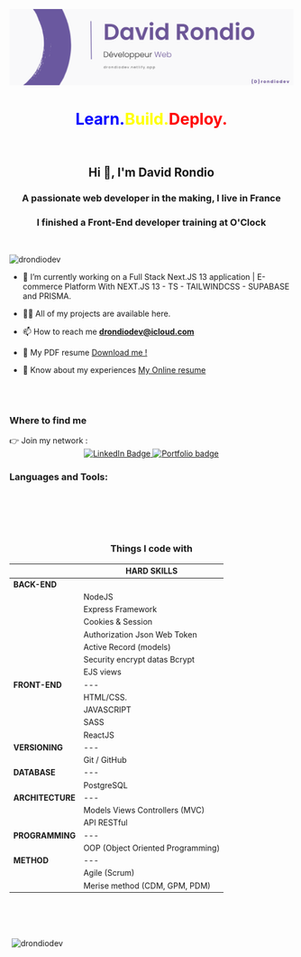 ![Cover](https://github.com/drondiodev/drondiodev/blob/main/assets/banniere.png)


<h1 align="center"><span style="color: blue">Learn.</span><span style="color: yellow">Build.</span><span style="color: red">Deploy.</span></h1>
</br>
<h2 align="center">Hi 👋, I'm David Rondio</h2>
<h3 align="center">A passionate web developer in the making, I live in France</h3>

<h3 align="center">I finished a Front-End developer training at O'Clock</h3>

</br>
<p align="left"> <img src="https://komarev.com/ghpvc/?username=drondiodev&label=Profile%20views&color=0e75b6&style=flat" alt="drondiodev" /> </p>

- 🔭 I’m currently working on a Full Stack Next.JS 13 application | E-commerce Platform
With NEXT.JS 13 - TS - TAILWINDCSS - SUPABASE and PRISMA.

- 👨‍💻 All of my projects are available here.

- 📫 How to reach me **drondiodev@icloud.com**

- 📄 My PDF resume [Download me !](https://github.com/drondiodev/drondiodev/tree/main/assets/CV.pdf)

- 📄 Know about my experiences [My Online resume](https://cv-drondiodev.netlify.app/)
</br>
</br>
<h3>Where to find me</h3>
👉 Join my network :

<div id="badges" align="center">
  <a href="https://www.linkedin.com/in/david-rondio/">
    <img src="https://img.shields.io/badge/LinkedIn-blue?style=for-the-badge&logo=linkedin&logoColor=white" alt="LinkedIn Badge"/>
  </a>
   <a href="https://drondiodev.netlify.app/" target="_blank" rel='noreferrer'>
    <img src="https://img.shields.io/badge/Portfolio-red?style=for-the-badge" alt="Portfolio badge"/>
  </a>
</div>

<h3 align="left">Languages and Tools:</h3>

</br>
</br>
</br>
</br>

<div align="center">

<h3>Things I code with</h3>



|                  | HARD SKILLS                       |
| ---------------- | --------------------------------- |
| **BACK-END**     |
|                  | NodeJS                            |
|                  | Express Framework                 |
|                  | Cookies & Session                 |
|                  | Authorization Json Web Token      |
|                  | Active Record (models)            |
|                  | Security encrypt datas Bcrypt     |
|                  | EJS views                         |
| **FRONT-END**    | ---                               |
|                  | HTML/CSS.                         |
|                  | JAVASCRIPT                        |
|                  | SASS                              |
|                  | ReactJS                           |
| **VERSIONING**   | ---                               |
|                  | Git / GitHub                      |
| **DATABASE**     | ---                               |
|                  | PostgreSQL                        |
| **ARCHITECTURE** | ---                               |
|                  | Models Views Controllers (MVC)    |
|                  | API RESTful                       |
| **PROGRAMMING**  | ---                               |
|                  | OOP (Object Oriented Programming) |
| **METHOD**       | ---                               |
|                  | Agile (Scrum)                     |
|                  | Merise method (CDM, GPM, PDM)     |

</div>
</br>
</br>
</br>

<p>&nbsp;<img align="center" src="https://github-readme-stats.vercel.app/api?username=drondiodev&show_icons=true&locale=en" alt="drondiodev" /></p>
